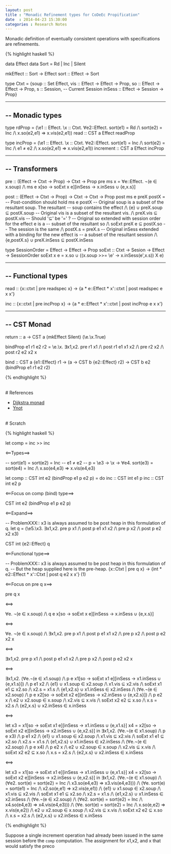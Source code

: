```yaml
---
layout: post
title : "Monadic Refinement types for CoDeEc Propification"
date  : 2014-04-23 15:30:00
categories : Research Notes
---
```


Monadic definition of eventually consistent operations with specifications are
refinements.

{% highlight haskell %}

data Effect
data Sort = Rd | Inc | Silent

mkEffect :: Sort -> Effect
sort     :: Effect -> Sort

type Ctxt = {soup     :: Set Effect,
             vis      :: Effect -> Effect -> Prop,
			 so       :: Effect -> Effect -> Prop,
			 s        :: Session, -- Current Session
			 inSess   :: Effect -> Session -> Prop}

----------------
-- Monadic types
----------------

type rdProp =
  (\e1 :: Effect. \x :: Ctxt. ∀e2::Effect.
	sort(e1) = Rd /\ sort(e2) = Inc /\ x.so(e2,e1) => x.vis(e2,e1))
read :: CST a Effect readProp

type incProp =
  (\e1 :: Effect. \x :: Ctxt. ∀e2::Effect.
    sort(e1) = Inc /\ sort(e2) = Inc /\ e1 ≠ e2
	/\ x.so(e2,e1) => x.vis(e2,e1))
increment :: CST a Effect incProp

---------------
-- Transformers
---------------

pre :: (Effect -> Ctxt -> Prop) -> Ctxt -> Prop
pre ms x =
  ∀e::Effect. ¬(e ∈ x.soup)
		    /\ ms e x[so -> soExt x e][inSess -> x.inSess ∪ {e,x.s}]

post :: (Effect -> Ctxt -> Prop) -> Ctxt -> Ctxt -> Prop
post ms e preX postX =
    -- Post-condition should hold
  	ms e postX
	-- Original soup is a subset of the resultant soup. The resultant
	-- soup contains the effect
  	/\ {e} ∪ preX.soup ⊆ postX.soup
	-- Original vis is a subset of the resultant vis.
	/\ preX.vis ⊆ postX.vis -- Should '⊆' be '=' ?
	-- Original so extended with session order for the effect e is a
	-- subset of the resultant so
    /\ soExt preX e ⊆ postX.so
	-- The session is the same
	/\ postX.s = preX.s
	-- Original inSess extended with a binding for the new effect is
	-- a subset of the resultant session
	/\ {e,postX.s} ∪ preX.inSess ⊆ postX.inSess

type SessionOrder = Effect -> Effect -> Prop
soExt :: Ctxt -> Sesion -> Effect -> SessionOrder
soExt x e = x.so ∪ ((x.soup >>= \e' -> x.inSess(e',x.s)) Χ e)

-------------------
-- Functional types
-------------------

read :: {x::ctxt | pre readspec x} ->
        {a * e::Effect * x'::ctxt | post readspec e x x'}

inc  :: {x::ctxt | pre incProp x} ->
        {a * e::Effect * x'::ctxt | post incProp e x x'}


------------
-- CST Monad
------------

return :: a -> CST a (mkEffect Silent) (\e.\x.True)

bindProp e1 r1 e2 r2 = \e.\x. ∃x1,x2. pre r1 x1
								   /\ post r1 e1 x1 x2
								   /\ pre r2 x2
								   /\ post r2 e2 x2 x

bind :: CST a {e1::Effect} r1 -> (a -> CST b {e2::Effect} r2) -> CST b e2 (bindProp e1 r1 e2 r2)

{% endhighlight %}

</br>
# References

* [Dijkstra monad](http://research.microsoft.com/en-us/um/people/nswamy/papers/dijkstra-submitted-pldi13.pdf)
* [Ynot](http://software.imdea.org/~aleks/papers/ynot/ynot08.pdf)

</br>
# Scratch

{% highlight haskell %}

let comp = inc >> inc

<==Types==>

-- sort(e1) = sort(e2) = Inc
-- e1 ≠ e2
-- p = \e3 -> \x -> ∀e4. sort(e3) = sort(e4) = Inc /\ x.so(e4,e3) => x.vis(e4,e3)

let comp :: CST int e2 (bindProp e1 p e2 p) = do
  inc :: CST int e1 p
  inc :: CST int e2 p

<==Focus on comp (bind) type==>

CST int e2 (bindProp e1 p e2 p)

<==Expand==>

-- ProblemXXX:: x3 is always assumed to be post heap in this formulation of q.
let q = (\e5.\x3. ∃x1,x2. pre p x1 /\ post p e1 x1 x2 /\ pre p x2 /\ post p e2 x2 x3)

CST int {e2::Effect} q

<==Functional type==>

-- ProblemXXX:: x3 is always assumed to be post heap in this formulation of q.
-- But the heap supplied here is the pre-heap.
{x::Ctxt | pre q x} -> {int * e2::Effect * x'::Ctxt | post q e2 x x'} (1)

<==Focus on pre q x==>

pre q x

<==>

∀e. ¬(e ∈ x.soup) /\ q e x[so -> soExt x e][inSess -> x.inSess ∪ {e,x.s}]

<==>

∀e. ¬(e ∈ x.soup) /\ ∃x1,x2. pre p x1 /\ post p e1 x1 x2 /\ pre p x2 /\ post p e2 x2 x

<==>

∃x1,x2. pre p x1
/\ post p e1 x1 x2
/\ pre p x2
/\ post p e2 x2 x

<==>

∃x1,x2. (∀e.¬(e ∈ x1.soup) /\ p e x1[so -> soExt x1 e][inSess -> x1.inSess ∪ {e,x1.s}])
/\ p e1 x2 /\ {e1} ∪ x1.soup ∈ x2.soup /\ x1.vis ⊆ x2.vis /\ soExt x1 e1 ⊆ x2.so /\ x2.s = x1.s /\ {e1,x2.s} ∪ x1.inSess ∈ x2.inSess
/\ (∀e.¬(e ∈ x2.soup) /\ p e x2[so -> soExt x2 e][inSess -> x2.inSess ∪ {e,x2.s}])
/\ p e2 x /\ e2 ∪ x2.soup ∈ x.soup /\ x2.vis ⊆ x.vis /\ soExt x2 e2 ⊆ x.so /\ x.s = x2.s /\ {e2,x.s} ∪ x2.inSess ∈ x.inSess

<==>

let x3 = x1[so -> soExt x1 e][inSess -> x1.inSess ∪ {e,x1.s}]
    x4 = x2[so -> soExt x2 e][inSess -> x2.inSess ∪ {e,x2.s}]
in
∃x1,x2. (∀e.¬(e ∈ x1.soup) /\ p e x3)
/\ p e1 x2 /\ {e1} ∪ x1.soup ∈ x2.soup /\ x1.vis ⊆ x2.vis /\ soExt x1 e1 ⊆ x2.so /\ x2.s = x1.s /\ {e1,x2.s} ∪ x1.inSess ∈ x2.inSess
/\ (∀e.¬(e ∈ x2.soup) /\ p e x4)
/\ p e2 x /\ e2 ∪ x2.soup ∈ x.soup /\ x2.vis ⊆ x.vis /\ soExt x2 e2 ⊆ x.so /\ x.s = x2.s /\ {e2,x.s} ∪ x2.inSess ∈ x.inSess

<==>

let x3 = x1[so -> soExt x1 e][inSess -> x1.inSess ∪ {e,x1.s}]
    x4 = x2[so -> soExt x2 e][inSess -> x2.inSess ∪ {e,x2.s}]
in
∃x1,x2. (∀e.¬(e ∈ x1.soup) /\ (∀e2. sort(e) = sort(e2) = Inc /\ x3.so(e4,e3) => x3.vis(e4,e3)))
/\ (∀e. sort(e) = sort(e1) = Inc /\ x2.so(e,e1) => x2.vis(e,e1)) /\ {e1} ∪ x1.soup ∈ x2.soup /\ x1.vis ⊆ x2.vis /\ soExt x1 e1 ⊆ x2.so /\ x2.s = x1.s /\ {e1,x2.s} ∪ x1.inSess ∈ x2.inSess
/\ (∀e.¬(e ∈ x2.soup) /\ (∀e2. sort(e) = sort(e2) = Inc /\ x4.so(e4,e3) => x4.vis(e4,e3)))
/\ (∀e. sort(e) = sort(e2) = Inc /\ x.so(e,e2) => x.vis(e,e2)) /\ e2 ∪ x2.soup ∈ x.soup /\ x2.vis ⊆ x.vis /\ soExt x2 e2 ⊆ x.so /\ x.s = x2.s /\ {e2,x.s} ∪ x2.inSess ∈ x.inSess

{% endhighlight %}

Suppose a single increment operation had already been issued in the same
session before the `comp` computation. The assignment for x1,x2, and x that
would satisfy the preco
